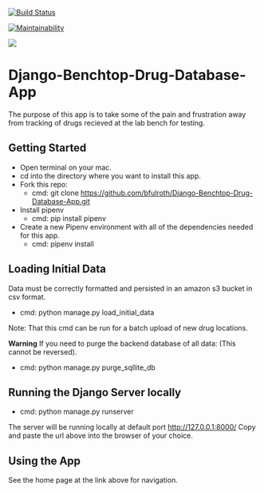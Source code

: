 [![Build Status](https://travis-ci.com/bfulroth/Django-Benchtop-Drug-Database-App.svg?branch=master)](https://travis-ci.com/bfulroth/Django-Benchtop-Drug-Database-App)

[![Maintainability](https://api.codeclimate.com/v1/badges/12c98d78c674d643f3a6/maintainability)](https://codeclimate.com/github/bfulroth/Django-Benchtop-Drug-Database-App/maintainability)

<a href="https://codeclimate.com/github/bfulroth/Django-Benchtop-Drug-Database-App/test_coverage"><img src="https://api.codeclimate.com/v1/badges/12c98d78c674d643f3a6/test_coverage" /></a>

# Django-Benchtop-Drug-Database-App

The purpose of this app is to take some of the pain and frustration away from tracking of drugs recieved at the lab bench for testing.

## Getting Started

- Open terminal on your mac.
- cd into the directory where you want to install this app.
- Fork this repo:
  - cmd: git clone https://github.com/bfulroth/Django-Benchtop-Drug-Database-App.git
- Install pipenv
  - cmd: pip install pipenv
- Create a new Pipenv environment with all of the dependencies needed for this app.
  - cmd: pipenv install

## Loading Initial Data

Data must be correctly formatted and persisted in an amazon s3 bucket in csv format.

- cmd: python manage.py load_initial_data

Note: That this cmd can be run for a batch upload of new drug locations.

**Warning**
If you need to purge the backend database of all data: (This cannot be reversed).

- cmd: python manage.py purge_sqllite_db

## Running the Django Server locally

- cmd: python manage.py runserver

The server will be running locally at default port http://127.0.0.1:8000/
Copy and paste the url above into the browser of your choice.

## Using the App

See the home page at the link above for navigation.
